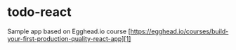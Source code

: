 # todo-react

Sample app based on Egghead.io course
[https://egghead.io/courses/build-your-first-production-quality-react-app][1]

[1]: https://egghead.io/courses/build-your-first-production-quality-react-app
